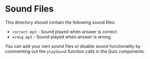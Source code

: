 # Sound Files

This directory should contain the following sound files:
- `correct.mp3` - Sound played when answer is correct
- `wrong.mp3` - Sound played when answer is wrong

You can add your own sound files or disable sound functionality by commenting out the `playSound` function calls in the Quiz components.